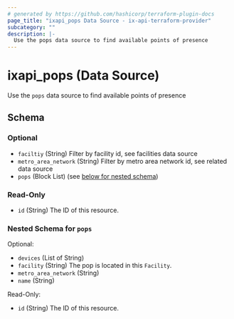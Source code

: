 ```yaml
---
# generated by https://github.com/hashicorp/terraform-plugin-docs
page_title: "ixapi_pops Data Source - ix-api-terraform-provider"
subcategory: ""
description: |-
  Use the pops data source to find available points of presence
---
```


# ixapi_pops (Data Source)

Use the `pops` data source to find available points of presence



<!-- schema generated by tfplugindocs -->
## Schema

### Optional

- `faciltiy` (String) Filter by facility id, see facilities data source
- `metro_area_network` (String) Filter by metro area network id, see related data source
- `pops` (Block List) (see [below for nested schema](#nestedblock--pops))

### Read-Only

- `id` (String) The ID of this resource.

<a id="nestedblock--pops"></a>
### Nested Schema for `pops`

Optional:

- `devices` (List of String)
- `facility` (String) The pop is located in this `Facility`.
- `metro_area_network` (String)
- `name` (String)

Read-Only:

- `id` (String) The ID of this resource.


